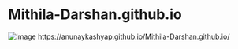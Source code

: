 # Mithila-Darshan.github.io

![image](https://github.com/AnunayKashyap/Mithila-Darshan.github.io/assets/83161515/be3399ef-ef23-4b33-8dc3-c92c62c74187)
https://anunaykashyap.github.io/Mithila-Darshan.github.io/
